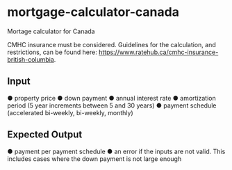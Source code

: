 # mortgage-calculator-canada

Mortage calculator for Canada

CMHC insurance must be considered. Guidelines for the calculation, and restrictions, can be found here:
https://www.ratehub.ca/cmhc-insurance-british-columbia.

## Input

● property price
● down payment
● annual interest rate
● amortization period (5 year increments between 5 and 30 years)
● payment schedule (accelerated bi-weekly, bi-weekly, monthly)

## Expected Output

● payment per payment schedule
● an error if the inputs are not valid. This includes cases where the down payment is not large enough
